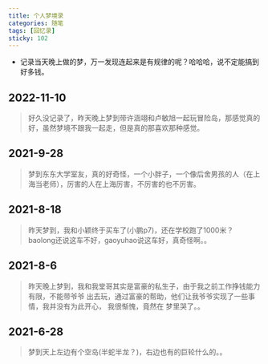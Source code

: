 ```yaml
---
title: 个人梦境录
categories: 随笔
tags: [回忆录]
sticky: 102
---  
```

 
<Meta/>  
 
* 记录当天晚上做的梦，万一发现连起来是有规律的呢？哈哈哈，说不定能搞到好多钱。  

## 2022-11-10 
> 好久没记录了，昨天晚上梦到带许涵翊和卢敏旭一起玩冒险岛，那感觉真的好，虽然梦境不跟我一起走，但是真的那喜欢那种感觉。

## 2021-9-28 
> 梦到东东大学室友，真的好奇怪，一个小胖子，一个像后舍男孩的人（在上海当老师），厉害的人在上海厉害，不厉害的也不厉害。

## 2021-8-18
> 昨天梦到，我和小颖终于买车了(小鹏p7)，还在学校跑了1000米？ baolong还说这车不好，gaoyuhao说这车好，真奇怪啊。。

## 2021-8-6
> 昨天晚上梦到，我和我堂哥其实是富豪的私生子，由于我之前工作挣钱能力有限，不能带爷爷
> 出去玩，通过富豪的帮助，他们让我爷爷实现了一些事情，我并没有为此开心， 我很惭愧，竟然在
> 梦里哭了。。

## 2021-6-28
> 梦到天上左边有个空岛(半蛇半龙？)，右边也有的巨轮什么的。。

